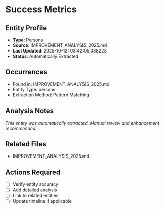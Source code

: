 # Success Metrics

## Entity Profile
- **Type**: Persons
- **Source**: IMPROVEMENT_ANALYSIS_2025.md
- **Last Updated**: 2025-10-12T03:42:05.038223
- **Status**: Automatically Extracted

## Occurrences
- Found in: IMPROVEMENT_ANALYSIS_2025.md
- Entity Type: persons
- Extraction Method: Pattern Matching

## Analysis Notes
*This entity was automatically extracted. Manual review and enhancement recommended.*

## Related Files
- IMPROVEMENT_ANALYSIS_2025.md

## Actions Required
- [ ] Verify entity accuracy
- [ ] Add detailed analysis
- [ ] Link to related entities
- [ ] Update timeline if applicable
